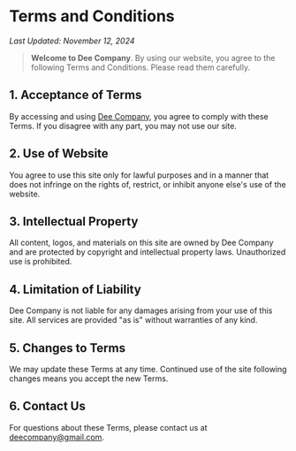 # Terms and Conditions

_Last Updated: November 12, 2024_

> **Welcome to Dee Company**. By using our website, you agree to the following Terms and Conditions. Please read them carefully.

## 1. Acceptance of Terms

By accessing and using [Dee Company](https://deecompany.com), you agree to comply with these Terms. If you disagree with any part, you may not use our site.

## 2. Use of Website

You agree to use this site only for lawful purposes and in a manner that does not infringe on the rights of, restrict, or inhibit anyone else's use of the website.

## 3. Intellectual Property

All content, logos, and materials on this site are owned by Dee Company and are protected by copyright and intellectual property laws. Unauthorized use is prohibited.

## 4. Limitation of Liability

Dee Company is not liable for any damages arising from your use of this site. All services are provided "as is" without warranties of any kind.

## 5. Changes to Terms

We may update these Terms at any time. Continued use of the site following changes means you accept the new Terms.

## 6. Contact Us

For questions about these Terms, please contact us at deecompany@gmail.com.
